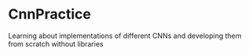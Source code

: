 # CnnPractice
Learning about implementations of different CNNs and developing them from scratch without libraries
